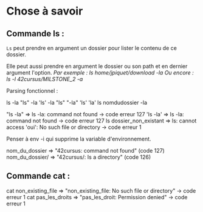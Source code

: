 # Chose à savoir

## Commande ls :

`Ls` peut prendre en argument un dossier pour lister le contenu de ce dossier.

Elle peut aussi prendre en argument le dossier ou son path et en dernier argument l'option.
*Par exemple : ls home/jpiquet/download -la*
*Ou encore : ls -l 42cursus/MILSTONE_2 -a*

Parsing fonctionnel : 

ls -la
"ls" -la
'ls' -la
"ls" "-la"
'ls' 'la'
ls nomdudossier -la


"ls -la" => ls -la: command not found -> code erreur 127
'ls -la' => ls -la: command not found -> code erreur 127
ls dossier_non_existant => ls: cannot access 'oui': No such file or directory -> code erreur 1

Penser à env -i qui supprime la variable d'environnement.

nom_du_dossier => "42cursus: command not found" (code 127)
nom_du_dossier/ => "42cursus/: Is a directory" (code 126)

## Commande cat :

cat non_existing_file => "non_existing_file: No such file or directory" -> code erreur 1
cat pas_les_droits => "pas_les_droit: Permission denied" -> code erreur 1

